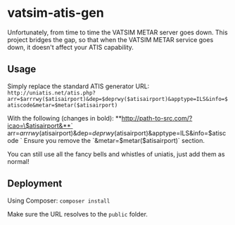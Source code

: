 # vatsim-atis-gen

Unfortunately, from time to time the VATSIM METAR server goes down. This project bridges the gap, so that when the VATSIM METAR service goes down, it doesn't affect your ATIS capability.

## Usage

Simply replace the standard ATIS generator URL:
`
http://uniatis.net/atis.php?arr=$arrrwy($atisairport)&dep=$deprwy($atisairport)&apptype=ILS&info=$atiscode&metar=$metar($atisairport)
`

With the following (changes in bold):
**http://path-to-src.com/?icao=\$atisairport&**`
arr=$arrrwy($atisairport)&dep=$deprwy($atisairport)&apptype=ILS&info=$atiscode
`
Ensure you remove the `&metar=$metar($atisairport)` section.

You can still use all the fancy bells and whistles of uniatis, just add them as normal!

## Deployment
Using Composer:
`composer install`

Make sure the URL resolves to the `public` folder.
